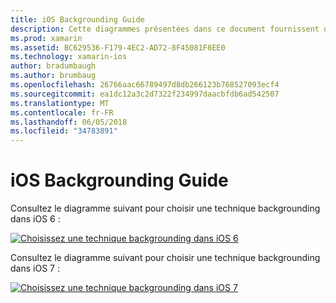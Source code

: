 ```yaml
---
title: iOS Backgrounding Guide
description: Cette diagrammes présentées dans ce document fournissent des conseils sur de nombreuses options de backgrounding d’iOS doivent être choisi pour un besoin spécifique.
ms.prod: xamarin
ms.assetid: BC629536-F179-4EC2-AD72-8F45081F8EE0
ms.technology: xamarin-ios
author: bradumbaugh
ms.author: brumbaug
ms.openlocfilehash: 26766aac66789497d8db266123b768527093ecf4
ms.sourcegitcommit: ea1dc12a3c2d7322f234997daacbfdb6ad542507
ms.translationtype: MT
ms.contentlocale: fr-FR
ms.lasthandoff: 06/05/2018
ms.locfileid: "34783891"
---
```

# <a name="ios-backgrounding-guidance"></a>iOS Backgrounding Guide

Consultez le diagramme suivant pour choisir une technique backgrounding dans iOS 6 :

 [![](ios-backgrounding-guidance-images/image10.png "Choisissez une technique backgrounding dans iOS 6")](ios-backgrounding-guidance-images/image10.png#lightbox)

Consultez le diagramme suivant pour choisir une technique backgrounding dans iOS 7 :

 [![](ios-backgrounding-guidance-images/image10b.png "Choisissez une technique backgrounding dans iOS 7")](ios-backgrounding-guidance-images/image10b.png#lightbox)

